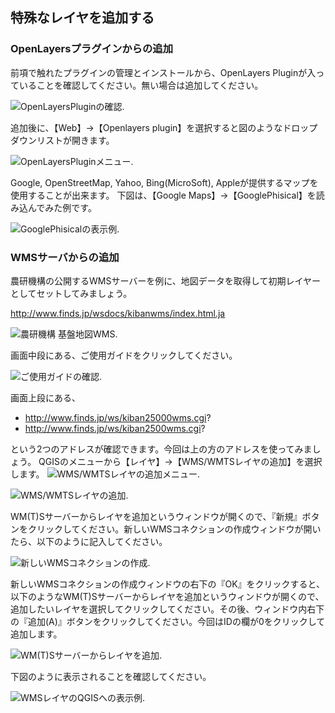 ﻿## 特殊なレイヤを追加する
### OpenLayersプラグインからの追加
前項で触れたプラグインの管理とインストールから、OpenLayers Pluginが入っていることを確認してください。無い場合は追加してください。

![OpenLayersPluginの確認](./img/appendix1-6-1.png).

追加後に、【Web】→【Openlayers plugin】を選択すると図のようなドロップダウンリストが開きます。

![OpenLayersPluginメニュー](./img/appendix1-6-2.png).

Google, OpenStreetMap, Yahoo, Bing(MicroSoft), Appleが提供するマップを使用することが出来ます。
下図は、【Google Maps】→【GooglePhisical】を読み込んでみた例です。

![GooglePhisicalの表示例](./img/appendix1-6-3.png).

### WMSサーバからの追加

農研機構の公開するWMSサーバーを例に、地図データを取得して初期レイヤーとしてセットしてみましょう。

http://www.finds.jp/wsdocs/kibanwms/index.html.ja

![農研機構 基盤地図WMS](./img/appendix1-6-4.png).

画面中段にある、ご使用ガイドをクリックしてください。

![ご使用ガイドの確認](./img/appendix1-6-5.png).

画面上段にある、

- http://www.finds.jp/ws/kiban25000wms.cgi?
- http://www.finds.jp/ws/kiban2500wms.cgi?

という2つのアドレスが確認できます。今回は上の方のアドレスを使ってみましょう。
QGISのメニューから【レイヤ】→【WMS/WMTSレイヤの追加】を選択します。
![WMS/WMTSレイヤの追加メニュー](./img/appendix1-6-6.png).

![WMS/WMTSレイヤの追加](./img/appendix1-6-7.png).

WM(T)Sサーバーからレイヤを追加というウィンドウが開くので、『新規』ボタンをクリックしてください。新しいWMSコネクションの作成ウィンドウが開いたら、以下のように記入してください。

![新しいWMSコネクションの作成](./img/appendix1-6-8.png).

新しいWMSコネクションの作成ウィンドウの右下の『OK』をクリックすると、以下のようなWM(T)Sサーバーからレイヤを追加というウィンドウが開くので、追加したいレイヤを選択してクリックしてください。その後、ウィンドウ内右下の『追加(A)』ボタンをクリックしてください。今回はIDの欄が0をクリックして追加します。

![WM(T)Sサーバーからレイヤを追加](./img/appendix1-6-9.png).

下図のように表示されることを確認してください。

![WMSレイヤのQGISへの表示例](./img/appendix1-6-10.png).
